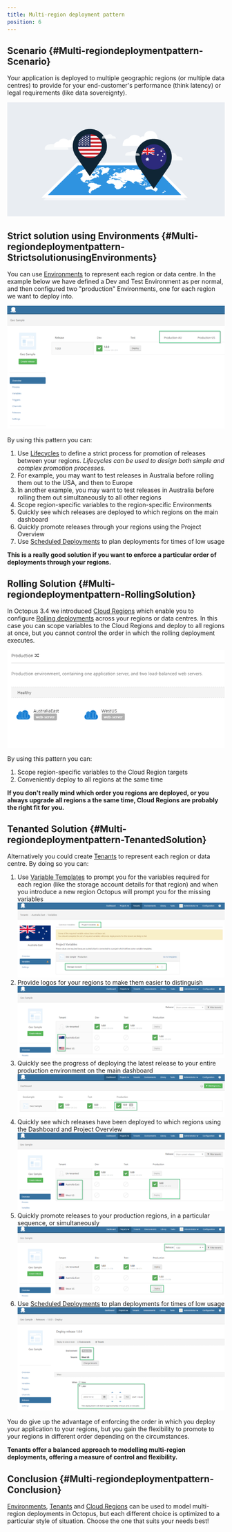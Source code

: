 ```yaml
---
title: Multi-region deployment pattern
position: 6
---
```


## Scenario {#Multi-regiondeploymentpattern-Scenario}

Your application is deployed to multiple geographic regions (or multiple data centres) to provide for your end-customer's performance (think latency) or legal requirements (like data sovereignty).

![](/docs/images/5670886/5865791.png "width=500")

## Strict solution using Environments {#Multi-regiondeploymentpattern-StrictsolutionusingEnvironments}

You can use [Environments](/docs/key-concepts/environments/index.md) to represent each region or data centre. In the example below we have defined a Dev and Test Environment as per normal, and then configured two "production" Environments, one for each region we want to deploy into.

![](/docs/images/5670886/5865781.png "width=500")

By using this pattern you can:

1. Use [Lifecycles](/docs/key-concepts/lifecycles.md) to define a strict process for promotion of releases between your regions. *Lifecycles can be used to design both simple and complex promotion processes.*
 1. For example, you may want to test releases in Australia before rolling them out to the USA, and then to Europe
 2. In another example, you may want to test releases in Australia before rolling them out simultaneously to all other regions
2. Scope region-specific variables to the region-specific Environments
3. Quickly see which releases are deployed to which regions on the main dashboard
4. Quickly promote releases through your regions using the Project Overview
5. Use [Scheduled Deployments](/docs/deploying-applications/scheduled-deployments.md) to plan deployments for times of low usage

**This is a really good solution if you want to enforce a particular order of deployments through your regions.**

## Rolling Solution {#Multi-regiondeploymentpattern-RollingSolution}

In Octopus 3.4 we introduced [Cloud Regions](/docs/deployment-targets/cloud-regions.md) which enable you to configure [Rolling deployments](/docs/patterns/rolling-deployments.md) across your regions or data centres. In this case you can scope variables to the Cloud Regions and deploy to all regions at once, but you cannot control the order in which the rolling deployment executes.

![](/docs/images/5670886/5865782.png "width=500")

By using this pattern you can:

1. Scope region-specific variables to the Cloud Region targets
2. Conveniently deploy to all regions at the same time

**If you don't really mind which order you regions are deployed, or you always upgrade all regions a the same time, Cloud Regions are probably the right fit for you.**

## Tenanted Solution {#Multi-regiondeploymentpattern-TenantedSolution}

Alternatively you could create [Tenants](/docs/key-concepts/tenants/index.md) to represent each region or data centre. By doing so you can:

1. Use [Variable Templates](/docs/deploying-applications/variables/variable-templates.md) to prompt you for the variables required for each region (like the storage account details for that region) and when you introduce a new region Octopus will prompt you for the missing variables
![](/docs/images/5670886/5865790.png "width=500")
2. Provide logos for your regions to make them easier to distinguish
![](/docs/images/5670886/5865788.png "width=500")
3. Quickly see the progress of deploying the latest release to your entire production environment on the main dashboard
![](/docs/images/5670886/5865785.png "width=500")
4. Quickly see which releases have been deployed to which regions using the Dashboard and Project Overview
![](/docs/images/5670886/5865786.png "width=500")
5. Quickly promote releases to your production regions, in a particular sequence, or simultaneously
![](/docs/images/5670886/5865789.png "width=500")
6. Use [Scheduled Deployments](/docs/deploying-applications/scheduled-deployments.md) to plan deployments for times of low usage
![](/docs/images/5670886/5865787.png "width=500")

You do give up the advantage of enforcing the order in which you deploy your application to your regions, but you gain the flexibility to promote to your regions in different order depending on the circumstances.

**Tenants offer a balanced approach to modelling multi-region deployments, offering a measure of control and flexibility.**

## Conclusion {#Multi-regiondeploymentpattern-Conclusion}

[Environments](/docs/key-concepts/environments/index.md), [Tenants](/docs/key-concepts/tenants/index.md) and [Cloud Regions](/docs/deployment-targets/cloud-regions.md) can be used to model multi-region deployments in Octopus, but each different choice is optimized to a particular style of situation. Choose the one that suits your needs best!
